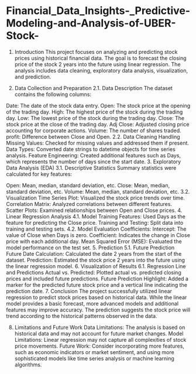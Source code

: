 # Financial_Data_Insights-_Predictive-Modeling-and-Analysis-of-UBER-Stock-
1. Introduction
This project focuses on analyzing and predicting stock prices using historical financial data. The goal is to forecast the closing price of the stock 2 years into the future using linear regression. The analysis includes data cleaning, exploratory data analysis, visualization, and prediction.

2. Data Collection and Preparation
2.1. Data Description
The dataset contains the following columns:

Date: The date of the stock data entry.
Open: The stock price at the opening of the trading day.
High: The highest price of the stock during the trading day.
Low: The lowest price of the stock during the trading day.
Close: The stock price at the close of the trading day.
Adj Close: Adjusted closing price accounting for corporate actions.
Volume: The number of shares traded.
profit: Difference between Close and Open.
2.2. Data Cleaning
Handling Missing Values: Checked for missing values and addressed them if present.
Data Types: Converted date strings to datetime objects for time series analysis.
Feature Engineering: Created additional features such as Days, which represents the number of days since the start date.
3. Exploratory Data Analysis (EDA)
3.1. Descriptive Statistics
Summary statistics were calculated for key features:

Open: Mean, median, standard deviation, etc.
Close: Mean, median, standard deviation, etc.
Volume: Mean, median, standard deviation, etc.
3.2. Visualization
Time Series Plot: Visualized the stock price trends over time.
Correlation Matrix: Analyzed correlations between different features.
Scatter Plots: Examined relationships between Open and Close prices.
4. Linear Regression Analysis
4.1. Model Training
Features: Used Days as the feature for predicting the Close price.
Training and Testing: Split data into training and testing sets.
4.2. Model Evaluation
Coefficients:
Intercept: The value of Close when Days is zero.
Coefficient: Indicates the change in Close price with each additional day.
Mean Squared Error (MSE): Evaluated the model performance on the test set.
5. Prediction
5.1. Future Prediction
Future Date Calculation: Calculated the date 2 years from the start of the dataset.
Prediction: Estimated the stock price 2 years into the future using the linear regression model.
6. Visualization of Results
6.1. Regression Line and Predictions
Actual vs. Predicted: Plotted actual vs. predicted closing prices and included future predictions.
Future Prediction Highlight: Added a marker for the predicted future stock price and a vertical line indicating the prediction date.
7. Conclusion
The project successfully utilized linear regression to predict stock prices based on historical data. While the linear model provides a basic forecast, more advanced models and additional features may improve accuracy. The prediction suggests the stock price will trend according to the historical patterns observed in the data.

8. Limitations and Future Work
Data Limitations: The analysis is based on historical data and may not account for future market changes.
Model Limitations: Linear regression may not capture all complexities of stock price movements.
Future Work: Consider incorporating more features, such as economic indicators or market sentiment, and using more sophisticated models like time series analysis or machine learning algorithms.
